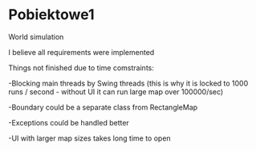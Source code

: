 # Pobiektowe1
World simulation

I believe all requirements were implemented


Things not finished due to time comstraints:

-Blocking main threads by Swing threads (this is why it is locked to 1000 runs / second - without UI it can run large map over 100000/sec)

-Boundary could be a separate class from RectangleMap

-Exceptions could be handled better

-UI with larger map sizes takes long time to open
